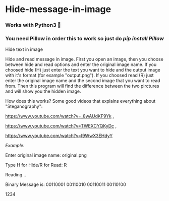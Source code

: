 # Hide-message-in-image
### Works with Python3 🐍

### You need Pillow in order this to work so just do *pip install Pillow*


Hide text in image

Hide and read message in image. First you open an image, then you choose between hide and read options and enter the original image name. If you choosed hide (H) just enter the text
you want to hide and the output image with it's format (for example "output.png"). If you choosed read (R) just enter the original image name and the second image that you want to read
from. Then this program will find the difference between the two pirctures and will show you the hidden image.

How does this works?
Some good videos that explains everything about "Steganography": 

https://www.youtube.com/watch?v=_8wAUdKF9Yk ,

https://www.youtube.com/watch?v=TWEXCYQKyDc ,

https://www.youtube.com/watch?v=I9WwX3EHdyY

*Example:*

Enter original image name: original.png

Type H for Hide/R for Read: R

Reading...

Binary Message is: 00110001 00110010 00110011 00110100

1234
